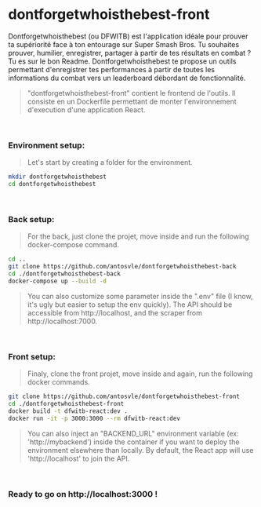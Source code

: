 # dontforgetwhoisthebest-front
Dontforgetwhoisthebest (ou DFWITB) est l'application idéale pour prouver ta supériorité face à ton entourage sur Super Smash Bros. Tu souhaites prouver, humilier, enregistrer, partager à partir de tes résultats en combat ? Tu es sur le bon Readme. Dontforgetwhoisthebest te propose un outils permettant d'enregistrer tes performances à partir de toutes les informations du combat vers un leaderboard débordant de fonctionnalité.
>  "dontforgetwhoisthebest-front" contient le frontend de l'outils. Il consiste en un Dockerfile permettant de monter l'environnement d'execution d'une application React.

&nbsp;
### Environment setup:
> Let's start by creating a folder for the environment.
```sh
mkdir dontforgetwhoisthebest
cd dontforgetwhoisthebest
```

&nbsp;
### Back setup:
> For the back, just clone the projet, move inside and run the following docker-compose command.
```sh
cd ..
git clone https://github.com/antosvle/dontforgetwhoisthebest-back
cd ./dontforgetwhoisthebest-back
docker-compose up --build -d
```
> You can also customize some parameter inside the ".env" file (I know, it's ugly but easier to setup the env quickly).
> The API should be accessible from http://localhost, and the scraper from http://localhost:7000.

&nbsp;
### Front setup:
> Finaly, clone the front projet, move inside and again, run the following docker commands.
```sh
git clone https://github.com/antosvle/dontforgetwhoisthebest-front
cd ./dontforgetwhoisthebest-front
docker build -t dfwitb-react:dev .
docker run -it -p 3000:3000 --rm dfwitb-react:dev
```
> You can also inject an "BACKEND_URL" environment variable (ex: 'http://mybackend') inside the container if you want to deploy the environment elsewhere than locally. By default, the React app will use 'http://localhost' to join the API.

&nbsp;
### Ready to go on http://localhost:3000 !